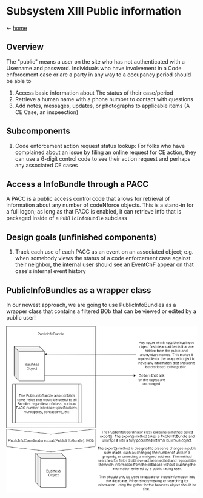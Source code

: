 # Subsystem XIII Public information

&lt;- [home](index.md)

## Overview
The "public" means a user on the site who has not authenticated with a Username and password. Individuals who have involvement in a Code enforcement case or are a party in any way to a occupancy period should be able to
1. Access basic information about The status of their case/period
2. Retrieve a human name with a phone number to contact with questions
3. Add notes, messages, updates, or photographs to applicable items (A CE Case, an inspeection) 

## Subcomponents
1. Code enforcement action request status lookup: For folks who have complained about an issue by filing an online request for CE action, they can use a 6-digit control code to see their action request and perhaps any associated CE cases

## Access a InfoBundle through a PACC
A PACC is a public access control code that allows for retrieval of information about any number of codeNforce objects. This is a stand-in for a full logon; as long as that PACC is enabled, it can retrieve info that is packaged inside of a `PublicInfoBundle` subclass

## Design goals (unfinished components)
1. Track each use of each PACC as an event on an associated object; e.g. when somebody views the status of a code enforcement case against their neighbor, the internal user should see an EventCnF appear on that case's internal event history

## PublicInfoBundles as a wrapper class
In our newest approach, we are going to use PublicInfoBundles as a wrapper class that contains a filtered BOb that can be viewed or edited by a public user!

![Diagram explaining the ](img/PublicInfoBundleEcosystem.png "Open this image in a new tab if it's too small to read!")






